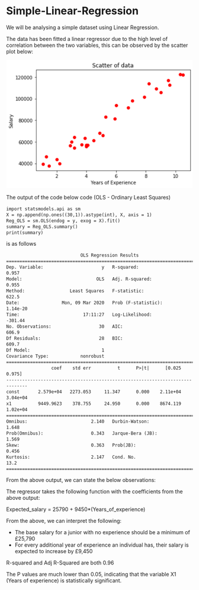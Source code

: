 # Simple-Linear-Regression

We will be analysing a simple dataset using Linear Regression. 

The data has been fitted a linear regressor due to the high level of correlation between the two variables, this can be observed by the scatter plot below:

<img src = 'Screen_Shot_1.png' width='700'>

The output of the code below code (OLS - Ordinary Least Squares) <br />
```
import statsmodels.api as sm 
X = np.append(np.ones((30,1)).astype(int), X, axis = 1) 
Reg_OLS = sm.OLS(endog = y, exog = X).fit() 
summary = Reg_OLS.summary()
print(summary) 
```
is as follows

```
                            OLS Regression Results                            
==============================================================================
Dep. Variable:                      y   R-squared:                       0.957
Model:                            OLS   Adj. R-squared:                  0.955
Method:                 Least Squares   F-statistic:                     622.5
Date:                Mon, 09 Mar 2020   Prob (F-statistic):           1.14e-20
Time:                        17:11:27   Log-Likelihood:                -301.44
No. Observations:                  30   AIC:                             606.9
Df Residuals:                      28   BIC:                             609.7
Df Model:                           1                                         
Covariance Type:            nonrobust                                         
==============================================================================
                 coef    std err          t      P>|t|      [0.025      0.975]
------------------------------------------------------------------------------
const       2.579e+04   2273.053     11.347      0.000    2.11e+04    3.04e+04
x1          9449.9623    378.755     24.950      0.000    8674.119    1.02e+04
==============================================================================
Omnibus:                        2.140   Durbin-Watson:                   1.648
Prob(Omnibus):                  0.343   Jarque-Bera (JB):                1.569
Skew:                           0.363   Prob(JB):                        0.456
Kurtosis:                       2.147   Cond. No.                         13.2
==============================================================================
```

From the above output, we can state the below observations:

The regressor takes the following function with the coefficients from the above output:  

Expected_salary = 25790 + 9450*(Years_of_experience)

From the above, we can interpret the following:
- The base salary for a junior with no experience should be a minimum of £25,790
- For every additional year of experience an individual has, their salary is expected to increase by £9,450

R-squared and Adj R-Squared are both 0.96

The P values are much lower than 0.05, indicating that the variable X1 (Years of experience) is statistically significant.
